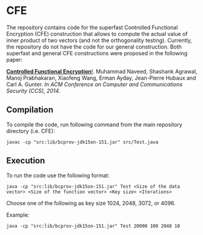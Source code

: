CFE
===

The repository contains code for the superfast Controlled Functional Encryption (CFE) construction that allows to compute the actual value of inner product of two vectors (and not the orthogonality testing). Currently, the repository do not have the code for our general construction. Both superfast and general CFE constructions were proposed in the following paper:

[**Controlled Functional Encryption**!](https://web.engr.illinois.edu/~naveed2/pub/CCS2014CFE.pdf). Muhammad Naveed, Shashank Agrawal, Manoj Prabhakaran, Xiaofeng Wang, Erman Ayday, Jean-Pierre Hubaux and Carl A. Gunter. *In ACM Conference on Computer and Communications Security (CCS), 2014*.

Compilation
------------
To compile the code, run following command from the main repository directory (i.e. CFE):

    javac -cp "src:lib/bcprov-jdk15on-151.jar" src/Test.java

Execution
----------
To run the code use the following format:

    java -cp "src:lib/bcprov-jdk15on-151.jar" Test <Size of the data vector> <Size of the function vector> <Key size> <Iterations>

Choose one of the following as key size 1024, 2048, 3072, or 4096.

Example:

    java -cp "src:lib/bcprov-jdk15on-151.jar" Test 20000 100 2048 10
